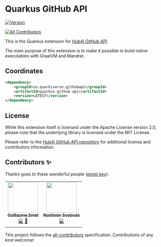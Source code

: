 # Quarkus GitHub API

[![Version](https://img.shields.io/maven-central/v/io.quarkiverse.githubapi/quarkus-github-api?logo=apache-maven&style=for-the-badge)](https://search.maven.org/artifact/io.quarkiverse.githubapi/quarkus-github-api)
<!-- ALL-CONTRIBUTORS-BADGE:START - Do not remove or modify this section -->
[![All Contributors](https://img.shields.io/badge/all_contributors-2-orange.svg?style=for-the-badge)](#contributors)
<!-- ALL-CONTRIBUTORS-BADGE:END -->

This is the Quarkus extension for [Hub4j GitHub API](https://github.com/hub4j/github-api).

The main purpose of this extension is to make it possible to build native executables with GraalVM and Mandrel.

## Coordinates

```xml
<dependency>
    <groupId>io.quarkiverse.githubapi</groupId>
    <artifactId>quarkus-github-api</artifactId>
    <version>LATEST</version>
</dependency>
```

## License

While this extension itself is licensed under the Apache License version 2.0,
please note that the underlying library is licensed under the MIT License.

Please refer to the [Hub4j GitHub API repository](https://github.com/hub4j/github-api) for additional license and contributors information.

## Contributors ✨

Thanks goes to these wonderful people ([emoji key](https://allcontributors.org/docs/en/emoji-key)):

<!-- ALL-CONTRIBUTORS-LIST:START - Do not remove or modify this section -->
<!-- prettier-ignore-start -->
<!-- markdownlint-disable -->
<table>
  <tr>
    <td align="center"><a href="https://www.redhat.com/"><img src="https://avatars1.githubusercontent.com/u/1279749?v=4?s=100" width="100px;" alt=""/><br /><sub><b>Guillaume Smet</b></sub></a><br /><a href="https://github.com/quarkiverse/quarkus-github-api/commits?author=gsmet" title="Code">💻</a> <a href="#maintenance-gsmet" title="Maintenance">🚧</a></td>
    <td align="center"><a href="https://twitter.com/r_svoboda"><img src="https://avatars.githubusercontent.com/u/925259?v=4?s=100" width="100px;" alt=""/><br /><sub><b>Rostislav Svoboda</b></sub></a><br /><a href="https://github.com/quarkiverse/quarkus-github-api/commits?author=rsvoboda" title="Code">💻</a></td>
  </tr>
</table>

<!-- markdownlint-restore -->
<!-- prettier-ignore-end -->

<!-- ALL-CONTRIBUTORS-LIST:END -->

This project follows the [all-contributors](https://github.com/all-contributors/all-contributors) specification. Contributions of any kind welcome!
